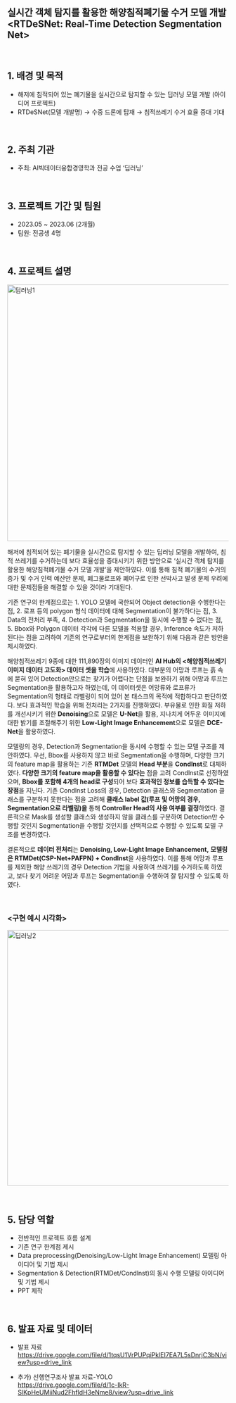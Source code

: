 ## 실시간 객체 탐지를 활용한 해양침적폐기물 수거 모델 개발 <br> <RTDeSNet: Real-Time Detection Segmentation Net>


<br/>



## 1. 배경 및 목적

- 해저에 침적되어 있는 폐기물을 실시간으로 탐지할 수 있는 딥러닝 모델 개발 (아이디어 프로젝트)  
- RTDeSNet(모델 개발명) → 수중 드론에 탑재 → 침적쓰레기 수거 효율 증대 기대
  
<br/>

## 2. 주최 기관

- 주최: AI빅데이터융합경영학과 전공 수업  ‘딥러닝’

<br/>

## 3. 프로젝트 기간 및 팀원

- 2023.05 ~ 2023.06 (2개월)
- 팀원: 전공생 4명 

<br/>

## 4. 프로젝트 설명 
 
<img width="583" alt="딥러닝1" src="https://github.com/Ji-eun-Kim/Text-Data-Analytics/assets/124686375/b9da5660-e83d-4290-a8f0-9cb56fe5362f">  

해저에 침적되어 있는 폐기물을 실시간으로 탐지할 수 있는 딥러닝 모델을 개발하여, 침적 쓰레기를 수거하는데 보다 효율성을 증대시키기 위한 방안으로 ‘실시간 객체 탐지를 활용한 해양침적폐기물 수거 모델 개발’을 제안하였다. 이를 통해 침적 폐기물의 수거의 증가 및 수거 인력 예산안 문제, 폐그물로프와 폐어구로 인한 선박사고 발생 문제 우려에 대한 문제점들을 해결할 수 있을 것이라 기대된다.

   기존 연구의 한계점으로는 1. YOLO 모델에 국한되어 Object detection을 수행한다는 점, 2. 로프 등의 polygon 형식 데이터에 대해 Segmentation이 불가하다는 점, 3. Data의 전처리 부족, 4. Detection과 Segmentation을 동시에 수행할 수 없다는 점, 5. Bbox와 Polygon 데이터 각각에 다른 모델을 적용할 경우, Inference 속도가 저하된다는 점을 고려하여 기존의 연구로부터의 한계점을 보완하기 위해 다음과 같은 방안을 제시하였다.

   해양침적쓰레기 9종에 대한 111,890장의 이미지 데이터인 **AI Hub의 <해양침적쓰레기 이미지 데이터 고도화> 데이터 셋을 학습**에 사용하였다. 대부분의 어망과 루프는 흙 속에 묻혀 있어 Detection만으로는 찾기가 어렵다는 단점을 보완하기 위해 어망과 루프는 Segmentation을 활용하고자 하였는데, 이 데이터셋은 어망류와 로프류가 Segmentation의 형태로 라벨링이 되어 있어 본 태스크의 목적에 적합하다고 판단하였다. 보다 효과적인 학습을 위해 전처리는 2가지를 진행하였다. 부유물로 인한 화질 저하를 개선시키기 위한 **Denoising**으로 모델은 **U-Net**을 활용, 지나치게 어두운 이미지에 대한 밝기를 조절해주기 위한 **Low-Light Image Enhancement**으로 모델은 **DCE-Net**을 활용하였다.

   모델링의 경우, Detection과 Segmentation을 동시에 수행할 수 있는 모델 구조를 제안하였다. 우선, Bbox를 사용하지 않고 바로 Segmentation을 수행하며, 다양한 크기의 feature map을 활용하는 기존 **RTMDet** 모델의 **Head 부분**을  **Condlnst**로 대체하였다. **다양한 크기의 feature map을 활용할 수 있다는** 점을 고려 Condlnst로 선정하였으며, **Bbox를 포함해 4개의 head로 구성**되어 보다 **효과적인 정보를 습득할 수 있다는 장점**을 지닌다. 기존 Condlnst Loss의 경우, Detection 클래스와 Segmentation 클래스를 구분하지 못한다는 점을 고려해 **클래스 label 값(루프 및 어망의 경우, Segmentation으로 라벨링)을** 통해 **Controller Head의 사용 여부를 결정**하였다. 결론적으로 Mask를 생성할 클래스와 생성하지 않을 클래스를 구분하여 Detection만 수행할 것인지 Segmentation을 수행할 것인지를 선택적으로 수행할 수 있도록 모델 구조를 변경하였다.  

   결론적으로 **데이터 전처리**는 **Denoising, Low-Light Image Enhancement,** **모델링은** **RTMDet(CSP-Net+PAFPN) + Condlnst**을 사용하였다. 이를 통해 어망과 루프를 제외한 해양 쓰레기의 경우 Detection 기법을 사용하여 쓰레기를 수거하도록 하였고, 보다 찾기 어려운 어망과 루프는 Segmentation을 수행하여 잘 탐지할 수 있도록 하였다. 


<br/>


### <구현 예시 시각화>

<img width="581" alt="딥러닝2" src="https://github.com/Ji-eun-Kim/Text-Data-Analytics/assets/124686375/8ab27274-d072-46ae-87e5-fef3c2d188c8">      <br/> 



<br/> 

  
  
## 5. 담당 역할  
- 전반적인 프로젝트 흐름 설계
- 기존 연구 한계점 제시
- Data preprocessing(Denoising/Low-Light Image Enhancement) 모델링 아이디어 및 기법 제시
- Segmentation & Detection(RTMDet/Condlnst)의 동시 수행 모델링 아이디어 및 기법 제시
- PPT 제작

<br/>

## 6. 발표 자료 및 데이터

- 발표 자료    
https://drive.google.com/file/d/1tqsU1VrPUPqiPklEI7EA7L5sDnrjC3bN/view?usp=drive_link

- 추가) 선행연구조사 발표 자료-YOLO  
https://drive.google.com/file/d/1c-IkR-SlKpHeUMiiNud2FhfldH3eNme8/view?usp=drive_link
